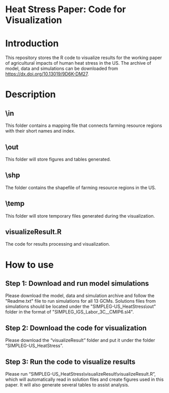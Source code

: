 # Heat Stress Paper: Code for Visualization

# Introduction
This repository stores the R code to visualize results for the working paper of agricultural impacts of human heat stress in the US. The archive of model, data and simulations can be downloaded from https://dx.doi.org/10.13019/9D6K-DM27.

# Description
## \in
This folder contains a mapping file that connects farming resource regions with their short names and index.
## \out
This folder will store figures and tables generated.
## \shp
The folder contains the shapefile of farming resource regions in the US.
## \temp
This folder will store temporary files generated during the visualization.
## visualizeResult.R
The code for results processing and visualization.

# How to use
## Step 1: Download and run model simulations
Please download the model, data and simulation archive and follow the "Readme.txt" file to run simulations for all 13 GCMs. Solutions files from simulations should be located under the "SIMPLEG-US_HeatStress\out" folder in the format of "SIMPLEG_IGS_Labor_3C_<GCM name>_CMIP6.sl4".

## Step 2: Download the code for visualization
Please download the “visualizeResult” folder and put it under the folder “SIMPLEG-US_HeatStress”.

## Step 3: Run the code to visualize results
Please run “SIMPLEG-US_HeatStress\visualizeResult\visualizeResult.R”, which will automatically read in solution files and create figures used in this paper. It will also generate several tables to assist analysis. 


